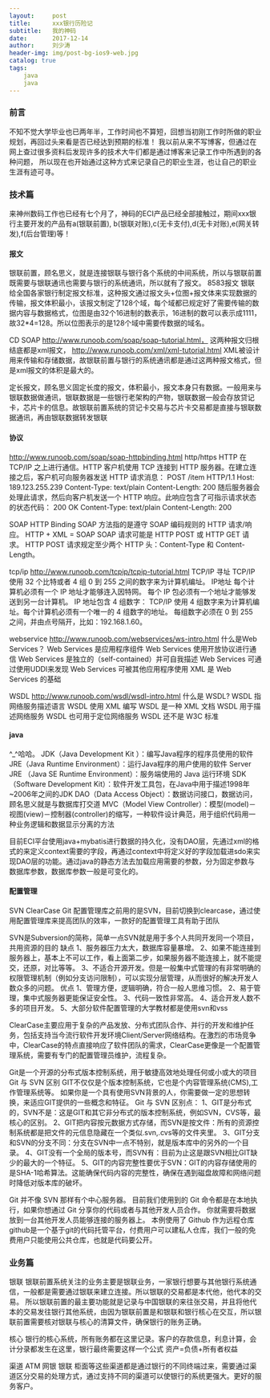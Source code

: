 ```yaml
---
layout:     post
title:      xxx银行历险记
subtitle:   我的神码
date:       2017-12-14
author:     刘少涛
header-img: img/post-bg-ios9-web.jpg
catalog: true
tags:
    java
    java
---
```


### 前言

不知不觉大学毕业也已两年半，工作时间也不算短，回想当初刚工作时所做的职业规划，再回过头来看是否已经达到预期的标准！
我以前从来不写博客，但通过在网上查过很多资料后发现许多的技术大牛们都是通过博客来记录工作中所遇到的各种问题，
所以现在也开始通过这种方式来记录自己的职业生涯，也让自己的职业生涯有迹可寻。
### 技术篇

来神州数码工作也已经有七个月了，神码的ECI产品已经全部接触过，期间xxx银行主要开发的产品有a(银联前置),
b(银联对账),c(无卡支付),d(无卡对账),e(网关转发),f(后台管理)等！

#### 报文
银联前置，顾名思义，就是连接银联与银行各个系统的中间系统，所以与银联前置既需要与银联通讯也需要与银行的系统通讯，所以就有了报文。
8583报文 银联给全国各家银行制定报文标准，这种报文通过报文头+位图+报文体来实现数据的传输，报文体积最小，该报文制定了128个域，每个域都已规定好了需要传输的数据内容与数据格式，位图是由32个16进制的数表示，16进制的数可以表示成1111，故32*4=128。所以位图表示的是128个域中需要传数据的域名。

CD SOAP 
http://www.runoob.com/soap/soap-tutorial.html，
这两种报文归根结底都是xml报文，
http://www.runoob.com/xml/xml-tutorial.html
XML被设计用来传输和存储数据，故银联前置与银行的系统通讯都是通过这两种报文格式，但是xml报文的体积是最大的。

定长报文，顾名思义固定长度的报文，体积最小，报文本身只有数据。一般用来与银联数据做通讯，银联数据是一些银行老架构的产物，银联数据一般会存放贷记卡，芯片卡的信息。故银联前置系统的贷记卡交易与芯片卡交易都是直接与银联数据通讯，再由银联数据转发银联
#### 协议
http://www.runoob.com/soap/soap-httpbinding.html
http/https HTTP 在 TCP/IP 之上进行通信。HTTP 客户机使用 TCP 连接到 HTTP 服务器。在建立连接之后，客户机可向服务器发送 HTTP 
请求消息：
POST /item HTTP/1.1
Host: 189.123.255.239
Content-Type: text/plain
Content-Length: 200
随后服务器会处理此请求，然后向客户机发送一个 HTTP 响应。此响应包含了可指示请求状态的状态代码：
200 OK
Content-Type: text/plain
Content-Length: 200

SOAP HTTP Binding
SOAP 方法指的是遵守 SOAP 编码规则的 HTTP 请求/响应。
HTTP + XML = SOAP
SOAP 请求可能是 HTTP POST 或 HTTP GET 请求。
HTTP POST 请求规定至少两个 HTTP 头：Content-Type 和 Content-Length。

tcp/ip
http://www.runoob.com/tcpip/tcpip-tutorial.html
TCP/IP 寻址
TCP/IP 使用 32 个比特或者 4 组 0 到 255 之间的数字来为计算机编址。
IP地址
每个计算机必须有一个 IP 地址才能够连入因特网。
每个 IP 包必须有一个地址才能够发送到另一台计算机。
IP 地址包含 4 组数字：
TCP/IP 使用 4 组数字来为计算机编址。每个计算机必须有一个唯一的 4 组数字的地址。
每组数字必须在 0 到 255 之间，并由点号隔开，比如：192.168.1.60。

webservice
http://www.runoob.com/webservices/ws-intro.html
什么是Web Services？
Web Services 是应用程序组件
Web Services 使用开放协议进行通信
Web Services 是独立的（self-contained）并可自我描述
Web Services 可通过使用UDDI来发现
Web Services 可被其他应用程序使用
XML 是 Web Services 的基础

WSDL
http://www.runoob.com/wsdl/wsdl-intro.html
什么是 WSDL?
WSDL 指网络服务描述语言
WSDL 使用 XML 编写
WSDL 是一种 XML 文档
WSDL 用于描述网络服务
WSDL 也可用于定位网络服务
WSDL 还不是 W3C 标准
#### java

^_^哈哈。
JDK（Java Development Kit ）：编写Java程序的程序员使用的软件
JRE（Java Runtime Environment）：运行Java程序的用户使用的软件
Server JRE （Java SE Runtime Environment）：服务端使用的 Java 运行环境
SDK（Software Development Kit）：软件开发工具包，在Java中用于描述1998年~2006年之间的JDK
DAO（Data Access Object）：数据访问接口，数据访问，顾名思义就是与数据库打交道
MVC（Model View Controller）：模型(model)－视图(view)－控制器(controller)的缩写，一种软件设计典范，用于组织代码用一种业务逻辑和数据显示分离的方法


目前ECI平台使用java+mybatis进行数据的持久化，没有DAO层，先通过xml的格式的来定义context需要的字段，再通过context中将定义好的字段加载进sdo来实现DAO层的功能。通过java的静态方法去加载应用需要的参数，分为固定参数与数据库参数，数据库参数一般是可变化的。
#### 配置管理
SVN ClearCase Git
配置管理库之前用的是SVN，目前切换到clearcase，通过使用配置管理库来提高团队的效率，一款好的配置管理工具有助于团队

SVN是Subversion的简称，简单一点SVN就是用于多个人共同开发同一个项目，共用资源的目的
缺点
1、服务器压力太大，数据库容量暴增。
2、如果不能连接到服务器上，基本上不可以工作，看上面第二步，如果服务器不能连接上，就不能提交，还原，对比等等。
3、不适合开源开发。但是一般集中式管理的有非常明确的权限管理机制（例如分支访问限制），可以实现分层管理，从而很好的解决开发人数众多的问题。
优点
1、管理方便，逻辑明确，符合一般人思维习惯。
2、易于管理，集中式服务器更能保证安全性。
3、代码一致性非常高。
4、适合开发人数不多的项目开发。
5、大部分软件配置管理的大学教材都是使用svn和vss

ClearCase主要应用于复杂的产品发放、分布式团队合作、并行的开发和维护任务，包括支持当今流行软件开发环境Client/Server网络结构。在激烈的市场竞争中，ClearCase的特点直接响应了软件团队的需求，ClearCase更像是一个配置管理系统，需要有专门的配置管理员维护，流程复杂。

Git是一个开源的分布式版本控制系统，用于敏捷高效地处理任何或小或大的项目
Git 与 SVN 区别
GIT不仅仅是个版本控制系统，它也是个内容管理系统(CMS),工作管理系统等。
如果你是一个具有使用SVN背景的人，你需要做一定的思想转换，来适应GIT提供的一些概念和特征。
Git 与 SVN 区别点：
1、GIT是分布式的，SVN不是：这是GIT和其它非分布式的版本控制系统，例如SVN，CVS等，最核心的区别。
2、GIT把内容按元数据方式存储，而SVN是按文件：所有的资源控制系统都是把文件的元信息隐藏在一个类似.svn,.cvs等的文件夹里。
3、GIT分支和SVN的分支不同：分支在SVN中一点不特别，就是版本库中的另外的一个目录。
4、GIT没有一个全局的版本号，而SVN有：目前为止这是跟SVN相比GIT缺少的最大的一个特征。
5、GIT的内容完整性要优于SVN：GIT的内容存储使用的是SHA-1哈希算法。这能确保代码内容的完整性，确保在遇到磁盘故障和网络问题时降低对版本库的破坏。

Git 并不像 SVN 那样有个中心服务器。
目前我们使用到的 Git 命令都是在本地执行，如果你想通过 Git 分享你的代码或者与其他开发人员合作。 你就需要将数据放到一台其他开发人员能够连接的服务器上。
本例使用了 Github 作为远程仓库
github是一个基于git的代码托管平台，付费用户可以建私人仓库，我们一般的免费用户只能使用公共仓库，也就是代码要公开。
### 业务篇

银联 银联前置系统关注的业务主要是银联业务，一家银行想要与其他银行系统通信，一般都是需要通过银联来建立连接。所以银联的交易都是本代他，他代本的交易。
所以银联前置的最主要功能就是记录与中国银联的来往张交易，并且将他代本的交易发往银行其他系统，由因为银联前置是和银联和银行核心在交互，所以银联前置需要核对银联与核心的清算文件，确保银行的账务正确。

核心 银行的核心系统，所有账务都在这里记录。客户的存款信息，利息计算，会计分录都发生在这里，银行最终需要这样一个公式 资产=负债+所有者权益

渠道 ATM 网银 银联 柜面等这些渠道都是通过银行的不同终端过来，需要通过渠道区分交易的处理方式，通过支持不同的渠道可以使银行的系统更强大。更好的服务客户。



